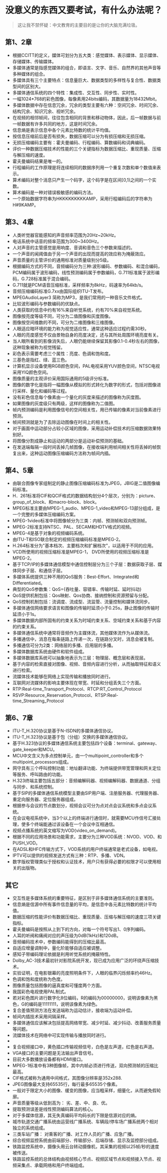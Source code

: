 # 没意义的东西又要考试，有什么办法呢？

> 这让我不禁怀疑：中文教育的主要目的是让你的大脑充满垃圾。

## 第1、2章

* 根据CCITT的定义，媒体可划分为五大类：感觉媒体、表示媒体、显示媒体、存储媒体、传输媒体。
* 多媒体通常是指感觉媒体的组合，即语言、文字、音乐、自然界的其他声音等多种媒体的组合。
* 多媒体具有三个主要特点：信息量巨大、数据类型的多样性与复合性、数据类型间的区别大。
* 多媒体通信系统的四个特性：集成性、交互性、同步性、实时性。
* 一幅1024*768的彩色图像，每像素用24bits编码，其数据量为18432Mbit。
* 多媒体数据中存在信息冗余，冗余的类型主要有六种：空间冗余、时间冗余、结构冗余、知识冗余、视听冗余。
* 在视频的相邻帧间，往往包含相同的背景和移动物体，因此，后一帧数据与前一帧数据有许多共同的地方，这是时间冗余。
* 信息熵是表示信息中各个元素比特数的统计平均值。
* 按信息压缩前后是否有损失，数据压缩可以分为有损压缩和无损压缩。
* 无损压缩编码主要有：霍夫曼编码、行程编码、算数编码和词典编码。
* 评价一种数据压缩技术的性能的三个关键指标为数据压缩比、重现质量、压缩与解压缩的速度。
* 霍夫曼编码结果是唯一的。
* 行程编码的工作原理是将连续相同的数据序列用一个重复次数和单个数值来表示。
* 算术编码对整个消息只产生一个码字，这个码字是在区间[0,1)之间的一个实数。
* 算术编码是一种对错误极敏感的编码方法。
* 一个原始数据字符串为HKKKKKKKKKAMP，采用行程编码后的字符串为H#9KAMP。

## 第3、4章

* 人类听觉器官能感知的声音频率范围为20Hz~20kHz。
* 电话系统中话音的频率范围为300~3400Hz。
* 人对声音的主管感觉是用响度、音调和音色三个参数来描述的。
* 一个声音的闻阈值由于另一个声音的出现而提高的效应称为掩蔽效应。
* 声音质量的主管评价的通用标准对质量级别分5级。
* 根据编码方式的不同，音频编码分为三种:波形编码、参数编码、和混合编码，PCM编码属于波形编码，线性预测编码属于参数编码，G.711标准属于波形编码，G.728标准属于混合编码。
* G.711就是PCM语音压缩标准，采样频率为8kHz，码速率为64kb/s。
* 音频压缩编码标准G.7xx由国际组织ITU-T发布。
* MPEGAudioLayer3 简称为MP3，是我们常用的一种音乐文件格式。
* 比较波形编码与参数编码的优缺点。
* 人类获取的信息中约有16%来自听觉系统，约有70%来自视觉系统。
* 图像按亮度等级不同，可分为二值图像和灰度图像。
* 图像按空间维数的不同，可分为二维图像和三维图像。
* 人眼适应暗环境的能力称为视觉适应性，通常这种适应过程约需30秒。
* 人眼的亮度感觉不仅由景物自身的亮度决定，还与其所处周围环境亮度有关。
* 当人眼所看到的影像消失后，人眼仍能继续保留其影像0.1-0.4秒左右的图像，这种现象被称为视觉残留。
* 彩色表示需要考虑三个属性：亮度、色调和饱和度。
* 三基色是指红、绿、蓝三色。
* 计算机显示设备使用RGB颜色空间，PAL电视采用YUV颜色空间，NTSC电视采用YIQ颜色空间。
* 图像质量的主观评价采用国际通用的5级评分标准。
* 图像的数字化是指将一幅图像从模拟的形式转化为数字的形式，包括对图像进行采样、量化和编码等过程。
* 没有彩色信息每个像素由一个量化的灰度来描述的图像称为灰度图。
* 如果图像的灰度级只有两级，这样的图像称为二值图。
* 帧内预测编码是利用图像信号的空间相关性，用已传输的像素对当前像素进行预测。
* 帧间预测就是为了去除运动图像在时间上的相关性。
* 对于画面中运动部分占较小区域的图像，采用运动补偿技术的压缩数据效果特别好。
* 将图像分割成静止和运动的两部分是运动补偿预测的基础。
* 在发送端每隔一段时间丢掉几帧图像，在接收端利用帧间相关性将丢掉的帧恢复出来，这种运动图像压缩编码方法称为帧间内插。

## 第4、5章

* 由联合图像专家组制定的静止图像压缩编码标准为JPEG，JBIG是二值图像编码标准。
* H．261标准将CIF和QCIF格式的数据结构划分4个层次，分别为：picture、group_of_block、和macro-block、block。
* MPEG标准主要由MPEG-1_audio、MPEG-1_video和MPEG-13部分组成，是一个完整的多媒体压缩编码方案。
* MPEG-1video标准中将图像帧分为三类：内帧、预测帧和双向预测帧。 
* MPEG-2标准支持NTSC、PAL、SECAM和HDTV格式的视频。
* MPEG-4是基于对象的视频编码系统。
* 由ITU-T和ISO联合制定的视频压缩编码标准是MPEG-2。
* H.264标准分为"基本档次、主要档次和扩展档次"，以适用于不同的应用。
* VCD所使用的视频压缩标准是MPEG-1， DVD所使用的视频压缩标准是MPEG-2。 
* 基于TCP/IP的多媒体通信模型中通信控制层分为三个子层：数据获取子层、媒体同步子层、和通信子层。
* 多媒体系统提供三种不用的QoS服务：Best-Effort、Integrated和Differentiated。
* 典型的QoS参数集：QoS={吞吐量、容错率、传输时延、延时抖动}
* QoS提供机制包括：Qos映射、Qos协商、接纳控制和资源预留与分配。
* QoS控制机制包括：流调度、流成型、流监管、流量控制和媒体流同步。
* 多媒体通信网络要求语言和图像的传输时延须小于0.25s，静止图像的传输时延须小于1s。
* 多媒体数据内部所固有的约束关系为时域约束关系、空域约束关系和基于内容的约束关系。
* 多媒体通信系统中通常将音频作为主媒体流，其他媒体流作为从媒体流。
* 多播通信中，消息在每条链路上传递一次，在链路分叉时，消息会被复制。
* 多播通信可分为2类：网络层的多播、应用层的多播。
* 多媒体数据库系统由硬件和软件组成。
* 多媒体数据库系统可以抽象地表示为三层：物理层、概念层和表现层。
* 基于内容的检索直接对图像、视频、音频内容进行分析，从而抽取特征和语义进行检索。
* 流媒体技术能够在网络上实现传输和播放同时进行。
* 互联网对流媒体的影响主要体现在带宽、时延和分组丢失三个方面。
* RTP:Real-time_Transport_Protocol、RTCP:RT_Control_Protocol
* RSVP:Resource_Reservation_Protocol、RTSP:Real-time_Streaming_Protocol

## 第6、7章

* ITU-T_H.320协议是基于N-ISDN的多媒体通信协议。
* ITU-T_H.323协议是基于包（分组）交换的多媒体通信协议。
* 基于H.323协议的多媒体通信系统主要包括四个设备：terminal、gateway、gate_keeper和MCU。
* MCU中文含义为多点控制单元，由一个multipoint_controller和多个multipoint_processors组成。
* 网守具有三个呼叫控制功能：地址翻译功能、为终端提供带宽管理和网关定位等服务、呼叫路由的功能。
* H.323终端主要包括五部分：音频编解码器、视频编解码器、数据通道、分组与同步、和系统控制。
* 基于SIP的多媒体通信系统模型主要由SIP用户端、注册服务器、代理服务器、重定向服务器、定位服务器组成。
* 根据参与会议的节点数划分，视频会议可分为点对点会议系统和多点会议系统。
* 在会议电视系统中，当3个以上的终端进行通信时，就需要MCU作信号汇接处理，使多个终端能通过该设备在一个会议中互相通信。
* 视频点播系统的英文缩写为VOD(video_on_demand)。
* 根据不同的应用场景和功能需求，主要分为三种VOD系统：NVOD、VOD、和PUSH_VOD。
* 在ADSL和HFC传输方式下，VOD系统的用户终端通常是老式设备，如电视。
* IPTV可以提供的视频发送方式有三种：RTP、多播、VDN。
* 数字版权管理类似于授权和认证技术，用户只有获得必要的权限才可以使用相关的出版物。

## 其它

* 交互性是多媒体系统的重要特征，是区别于非多媒体通信系统的主要准则。
* 信息熵是信源中所有事件信息量的平均，是信息中各元素比特数的统计平均值。
* 数据压缩的性能评价有数据压缩比、重现质量、压缩与解压缩的速度三项关键指标。
* 霍夫曼编码是按照从上到下的方向，对每一个符号写出1、0序列编码。
* 人耳的听阀和痛阀对应的声压级为0dB(1kHz)和120dB。
* 音频编码技术中，参数编码能得到的压缩比最高。
* 自适应增量调制中，量化阶能够自适应被调整。
* 感知子带编码理论依据是利用听觉系统的掩蔽特性。
* Dolby_AC-3技术最初针对影院系统开发，现已成为应用广泛的环绕声压缩技术。
* 实验证明，在电影银幕的亮度照明条件下，人眼的临界闪烁频率约46Hz。
* 色调和饱和度统称为色度。
* 图像质量包括图像的逼真度和可懂度两个方面。
* 我国彩色电视使用PAL制式。
* 若对彩色图片进行数字化8位编码，R的编码为00000000，说明该像素为黑色，G的编码是11111111，说明该像素为绿色。
* 复合差值预测方法在发送端称为运动估计，接收端为运动补偿。
* 帧间内插技术采用间隔采样。
* 多媒体通信应该解决包括提高网络带宽、减少时延、减少抖动、改善服务质量等问题。
* 流媒体技术在网络中可实现传输与播放同时进行。
* 
* 复合视频接口中，黄色插口传输视频信号，白色是左声道，红色是右声道。
* VGA接口的主要问题是无法输出声音信号。
* 目前大多数播放设备都有HDMI接口。
* MPEG-1标准中有3种图像帧，其中内帧必须进行传送，双向预测帧的压缩比最高。
* CIF格式被称为通用中间格式，其图像分辨率是352x288.
* JPEG图像最大支持65535行，每行最多65535个像素。
* 一般对于限定大小的图像、缓变的图像，应当粗采样，细量化，从而避免假轮廓。
* 声音质量等级从低到高为： 劣、差、中、良、优。
* 提取预测误差是线性预测编码算法的核心。
* 对于多媒体信源，其无失真编码平均码长的下限是信源对应的熵。
* 城市轨道交通广播系统由运营线广播系统、车辆段/停车场广播系统两个相对独立的系统组成。
* 三类车站广播： 对乘客的广播、对工作人员的广播、应急广播。
* 综合视频监控系统由前端部分、传输部分、后端存储、显示及监控部分组成。
* 铁路监控系统中，摄像头用云台转动摄像机，其采集的视频以25帧/秒的速度被传送。
* 铁路监控系统的总体结构由视频核心节点、视频区域节点和视频接入节点、视频采集点、承载网络和用户终端组成。
